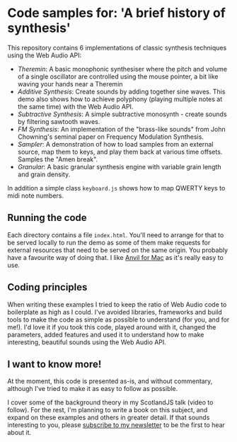 # Code samples for: 'A brief history of synthesis'

This repository contains 6 implementations of classic synthesis techniques using the Web Audio API:

- *Theremin*: A basic monophonic synthesiser where the pitch and volume of a single oscillator are controlled using the mouse pointer, a bit like waving your hands near a Theremin
- *Additive Synthesis*: Create sounds by adding together sine waves. This demo also shows how to achieve polyphony (playing multiple notes at the same time) with the Web Audio API.
- *Subtractive Synthesis*: A simple subtractive monosynth - create sounds by filtering sawtooth waves.
- *FM Synthesis*: An implementation of the "brass-like sounds" from John Chowning's seminal paper on Frequency Modulation Synthesis.
- *Sampler*: A demonstration of how to load samples from an external source, map them to keys, and play them back at various time offsets. Samples the "Amen break".
- *Granular*: A basic granular synthesis engine with variable grain length and grain density.

In addition a simple class `keyboard.js` shows how to map QWERTY keys
to midi note numbers.

## Running the code ##

Each directory contains a file `index.html`. You'll need to arrange
for that to be served locally to run the demo as some of them make
requests for external resources that need to be served on the same
origin. You probably have a favourite way of doing that. I like
[Anvil for Mac](http://anvilformac.com/) as it's really easy to use.

## Coding principles ##

When writing these examples I tried to keep the ratio of Web Audio
code to boilerplate as high as I could. I've avoided libraries,
frameworks and build tools to make the code as simple as possible to
understand (for you, and for me!). I'd love it if you took this code,
played around with it, changed the parameters, added features and used
it to understand how to make interesting, beautiful sounds using the
Web Audio API.

## I want to know more! ##

At the moment, this code is presented as-is, and without commentary,
although I've tried to make it as easy to follow as possible.

I cover some of the background theory in my ScotlandJS talk (video to
follow). For the rest, I'm planning to write a book on this subject,
and expand on these examples and others in greater detail. If that
sounds interesting to you, please
[subscribe to my newsletter](http://blog.chrislowis.co.uk/waw.html) to
be the first to hear about it.
